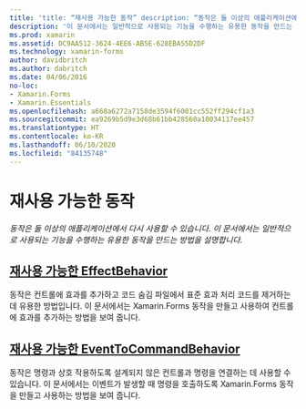 ```yaml
---
title: 'title: “재사용 가능한 동작” description: “동작은 둘 이상의 애플리케이션에서 다시 사용할 수 있습니다.'
description: '이 문서에서는 일반적으로 사용되는 기능을 수행하는 유용한 동작을 만드는 방법을 설명합니다.” ms.prod: xamarin ms.assetid: DC9AA512-3624-4EE6-AB5E-628EBA55D2DF ms.technology: xamarin-forms author: davidbritch ms.author: dabritch ms.date: 04/06/2016 no-loc: [Xamarin.Forms, Xamarin.Essentials]'
ms.prod: xamarin
ms.assetid: DC9AA512-3624-4EE6-AB5E-628EBA55D2DF
ms.technology: xamarin-forms
author: davidbritch
ms.author: dabritch
ms.date: 04/06/2016
no-loc:
- Xamarin.Forms
- Xamarin.Essentials
ms.openlocfilehash: a668a6272a7158de3594f6001cc552ff294cf1a3
ms.sourcegitcommit: ea9269b5d9e3d68b61bb428560a10034117ee457
ms.translationtype: HT
ms.contentlocale: ko-KR
ms.lasthandoff: 06/10/2020
ms.locfileid: "84135748"
---
```

# <a name="reusable-behaviors"></a>재사용 가능한 동작

_동작은 둘 이상의 애플리케이션에서 다시 사용할 수 있습니다. 이 문서에서는 일반적으로 사용되는 기능을 수행하는 유용한 동작을 만드는 방법을 설명합니다._

## <a name="reusable-effectbehavior"></a>[재사용 가능한 EffectBehavior](effect-behavior.md)

동작은 컨트롤에 효과를 추가하고 코드 숨김 파일에서 표준 효과 처리 코드를 제거하는 데 유용한 방법입니다. 이 문서에서는 Xamarin.Forms 동작을 만들고 사용하여 컨트롤에 효과를 추가하는 방법을 보여 줍니다.

## <a name="reusable-eventtocommandbehavior"></a>[재사용 가능한 EventToCommandBehavior](event-to-command-behavior.md)

동작은 명령과 상호 작용하도록 설계되지 않은 컨트롤과 명령을 연결하는 데 사용할 수 있습니다. 이 문서에서는 이벤트가 발생할 때 명령을 호출하도록 Xamarin.Forms 동작을 만들고 사용하는 방법을 보여 줍니다.
